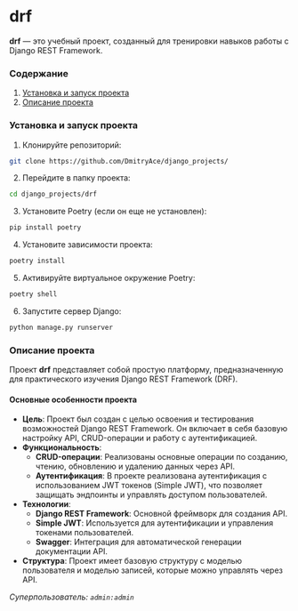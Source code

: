 # drf
**drf** — это учебный проект, созданный для тренировки навыков работы с Django REST Framework.

### Содержание
1. [Установка и запуск проекта](#установка-и-запуск-проекта)
2. [Описание проекта](#описание-проекта)

### Установка и запуск проекта
1. Клонируйте репозиторий:
```bash
git clone https://github.com/DmitryAce/django_projects/
```
2. Перейдите в папку проекта:
```bash
cd django_projects/drf
```
3. Установите Poetry (если он еще не установлен):
```bash
pip install poetry
```
4. Установите зависимости проекта:
```bash
poetry install
```
5. Активируйте виртуальное окружение Poetry:
```bash
poetry shell
```
6. Запустите сервер Django:
```bash
python manage.py runserver
```

### Описание проекта
Проект **drf** представляет собой простую платформу, предназначенную для практического изучения Django REST Framework (DRF).

#### Основные особенности проекта
- **Цель**: Проект был создан с целью освоения и тестирования возможностей Django REST Framework. Он включает в себя базовую настройку API, CRUD-операции и работу с аутентификацией.
- **Функциональность**:
    - **CRUD-операции**: Реализованы основные операции по созданию, чтению, обновлению и удалению данных через API.
    - **Аутентификация**: В проекте реализована аутентификация с использованием JWT токенов (Simple JWT), что позволяет защищать эндпоинты и управлять доступом пользователей.
- **Технологии**:
    - **Django REST Framework**: Основной фреймворк для создания API.
    - **Simple JWT**: Используется для аутентификации и управления токенами пользователей.
    - **Swagger**: Интеграция для автоматической генерации документации API.
- **Структура**: Проект имеет базовую структуру с моделью пользователя и моделью записей, которые можно управлять через API.

*Суперпользователь: `admin:admin`*
